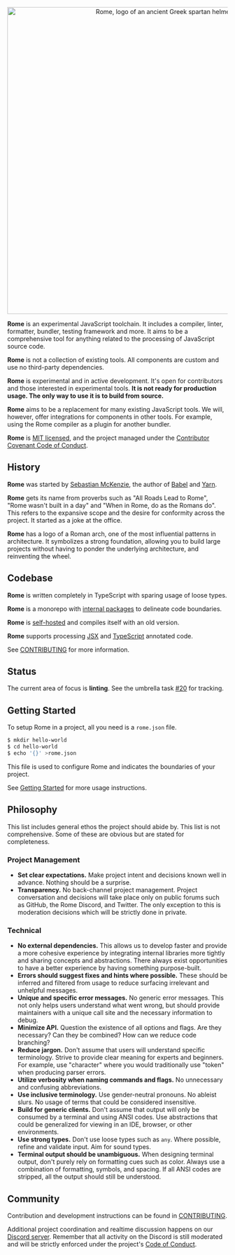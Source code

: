 <p align="center">
  <img alt="Rome, logo of an ancient Greek spartan helmet" src="https://github.com/romejs/logo/raw/master/PNG/logo_transparent.png" width="700">
</p>

**Rome** is an experimental JavaScript toolchain. It includes a compiler, linter, formatter, bundler, testing framework and more. It aims to be a comprehensive tool for anything related to the processing of JavaScript source code.

**Rome** is not a collection of existing tools. All components are custom and use no third-party dependencies.

**Rome** is experimental and in active development. It's open for contributors and those interested in experimental tools. **It is not ready for production usage. The only way to use it is to build from source.**

**Rome** aims to be a replacement for many existing JavaScript tools. We will, however, offer integrations for components in other tools. For example, using the Rome compiler as a plugin for another bundler.

**Rome** is [MIT licensed](LICENSE), and the project managed under the [Contributor Covenant Code of Conduct](.github/CODE_OF_CONDUCT.md).

## History

**Rome** was started by [Sebastian McKenzie](https://twitter.com/sebmck), the author of [Babel](https://babeljs.io) and [Yarn](https://yarnpkg.com).

**Rome** gets its name from proverbs such as "All Roads Lead to Rome", "Rome wasn't built in a day" and "When in Rome, do as the Romans do". This refers to the expansive scope and the desire for conformity across the project. It started as a joke at the office.

**Rome** has a logo of a Roman arch, one of the most influential patterns in architecture. It symbolizes a strong foundation, allowing you to build large projects without having to ponder the underlying architecture, and reinventing the wheel.

## Codebase

**Rome** is written completely in TypeScript with sparing usage of loose types.

**Rome** is a monorepo with [internal packages](packages/@romejs) to delineate code boundaries.

**Rome** is [self-hosted](<https://en.wikipedia.org/wiki/Self-hosting_(compilers)>) and compiles itself with an old version.

**Rome** supports processing [JSX](https://reactjs.org/docs/introducing-jsx.html) and [TypeScript](https://www.typescriptlang.org/) annotated code.

See [CONTRIBUTING](.github/CONTRIBUTING.md) for more information.

## Status

The current area of focus is **linting**. See the umbrella task [#20](https://github.com/romejs/rome/issues/20) for tracking.

## Getting Started

To setup Rome in a project, all you need is a `rome.json` file.

```bash
$ mkdir hello-world
$ cd hello-world
$ echo '{}' >rome.json
```

This file is used to configure Rome and indicates the boundaries of your project.

See [Getting Started](https://romejs.dev/docs/introduction/getting-started/) for more usage instructions.

## Philosophy

This list includes general ethos the project should abide by. This list is not comprehensive. Some of these are obvious but are stated for completeness.

### Project Management

- **Set clear expectations.** Make project intent and decisions known well in advance. Nothing should be a surprise.
- **Transparency.** No back-channel project management. Project conversation and decisions will take place only on public forums such as GitHub, the Rome Discord, and Twitter. The only exception to this is moderation decisions which will be strictly done in private.

### Technical

- **No external dependencies.** This allows us to develop faster and provide a more cohesive experience by integrating internal libraries more tightly and sharing concepts and abstractions. There always exist opportunities to have a better experience by having something purpose-built.
- **Errors should suggest fixes and hints where possible.** These should be inferred and filtered from usage to reduce surfacing irrelevant and unhelpful messages.
- **Unique and specific error messages.** No generic error messages. This not only helps users understand what went wrong, but should provide maintainers with a unique call site and the necessary information to debug.
- **Minimize API.** Question the existence of all options and flags. Are they necessary? Can they be combined? How can we reduce code branching?
- **Reduce jargon.** Don't assume that users will understand specific terminology. Strive to provide clear meaning for experts and beginners. For example, use "character" where you would traditionally use "token" when producing parser errors.
- **Utilize verbosity when naming commands and flags.** No unnecessary and confusing abbreviations.
- **Use inclusive terminology.** Use gender-neutral pronouns. No ableist slurs. No usage of terms that could be considered insensitive.
- **Build for generic clients.** Don't assume that output will only be consumed by a terminal and using ANSI codes. Use abstractions that could be generalized for viewing in an IDE, browser, or other environments.
- **Use strong types.** Don't use loose types such as `any`. Where possible, refine and validate input. Aim for sound types.
- **Terminal output should be unambiguous.** When designing terminal output, don't purely rely on formatting cues such as color. Always use a combination of formatting, symbols, and spacing. If all ANSI codes are stripped, all the output should still be understood.

## Community

Contribution and development instructions can be found in [CONTRIBUTING](.github/CONTRIBUTING.md).

Additional project coordination and realtime discussion happens on our [Discord server](https://discord.gg/9WxHa5d). Remember that all activity on the Discord is still moderated and will be strictly enforced under the project's [Code of Conduct](CODE_OF_CONDUCT.md).
